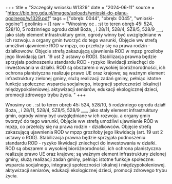 +++
title = "Szczegóły wniosku W1329"
date = "2024-06-11"
source = "https://bip.brg.gda.pl/images/uploads/wnioski-do-planu-ogolnego/w1329.pdf"
tags = ["obręb: 0044", "obręb: 0045", "wnioski-ogolne"]
geolinks = []
raw = "Wnosimy oc . :st to teren obręb 45: 524, 528/10, 5 rodzinriego ogrodu działł Boża, , i 28/11, 528/4, SZ8/5, 528/9 ___, jako stały element infrastruktury gmin, ogrody winny być uwzględniane w ich rozwoju. a organy gmin tworzyć do tego warunki, Objęcie ww strefą umożliwi ujawnienie RÓD w mpzp, co przełoży się na prawa rodzin - działkowców. Objęcie strefą zakazującą ujawnienia ROD w mpzp groziłoby jego likwidacją (art. 19 ust 2 ustawy o ROD). Stabilizacja prawna będzie sprzyjała podnoszeniu standardu ROD - ryzyko likwidacji zniechęci do inwestowania w działki. ROD są obszarem o wysokiej bioróżnorodności, ich ochrona planistyczna realizuje prawo UE oraz krajowe; są ważnym element infrastruktury zielonej gminy, służą realizacji zadań gminy, pełniąc istotne funkcje społeczne: wsparcia socjalnego, integracji społeczności lokalnej i międzypokoleniowej. aktywizacji seniarów, edukacji ekologicznej dzieci, promocji zdrowego trybu życia. "
+++

Wnosimy oc . :st to teren
obręb 45: 524, 528/10, 5
rodzinriego ogrodu działł Boża, , i 28/11, 528/4, SZ8/5, 528/9 ___, jako stały
element infrastruktury gmin, ogrody winny być uwzględniane w ich rozwoju. a organy gmin tworzyć do tego
warunki, Objęcie ww strefą umożliwi ujawnienie RÓD w mpzp, co przełoży się na prawa rodzin -
działkowców. Objęcie strefą zakazującą ujawnienia ROD w mpzp groziłoby jego likwidacją (art. 19 ust 2
ustawy o ROD). Stabilizacja prawna będzie sprzyjała podnoszeniu standardu ROD - ryzyko likwidacji zniechęci
do inwestowania w działki. ROD są obszarem o wysokiej bioróżnorodności, ich ochrona planistyczna realizuje
prawo UE oraz krajowe; są ważnym element infrastruktury zielonej gminy, służą realizacji zadań gminy,
pełniąc istotne funkcje społeczne: wsparcia socjalnego, integracji społeczności lokalnej i międzypokoleniowej.
aktywizacji seniarów, edukacji ekologicznej dzieci, promocji zdrowego trybu życia.



